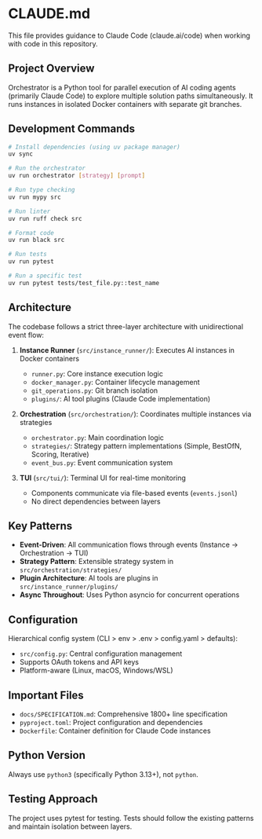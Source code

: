 # CLAUDE.md

This file provides guidance to Claude Code (claude.ai/code) when working with code in this repository.

## Project Overview

Orchestrator is a Python tool for parallel execution of AI coding agents (primarily Claude Code) to explore multiple solution paths simultaneously. It runs instances in isolated Docker containers with separate git branches.

## Development Commands

```bash
# Install dependencies (using uv package manager)
uv sync

# Run the orchestrator
uv run orchestrator [strategy] [prompt]

# Run type checking
uv run mypy src

# Run linter
uv run ruff check src

# Format code
uv run black src

# Run tests
uv run pytest

# Run a specific test
uv run pytest tests/test_file.py::test_name
```

## Architecture

The codebase follows a strict three-layer architecture with unidirectional event flow:

1. **Instance Runner** (`src/instance_runner/`): Executes AI instances in Docker containers
   - `runner.py`: Core instance execution logic
   - `docker_manager.py`: Container lifecycle management
   - `git_operations.py`: Git branch isolation
   - `plugins/`: AI tool plugins (Claude Code implementation)

2. **Orchestration** (`src/orchestration/`): Coordinates multiple instances via strategies
   - `orchestrator.py`: Main coordination logic
   - `strategies/`: Strategy pattern implementations (Simple, BestOfN, Scoring, Iterative)
   - `event_bus.py`: Event communication system

3. **TUI** (`src/tui/`): Terminal UI for real-time monitoring
   - Components communicate via file-based events (`events.jsonl`)
   - No direct dependencies between layers

## Key Patterns

- **Event-Driven**: All communication flows through events (Instance → Orchestration → TUI)
- **Strategy Pattern**: Extensible strategy system in `src/orchestration/strategies/`
- **Plugin Architecture**: AI tools are plugins in `src/instance_runner/plugins/`
- **Async Throughout**: Uses Python asyncio for concurrent operations

## Configuration

Hierarchical config system (CLI > env > .env > config.yaml > defaults):
- `src/config.py`: Central configuration management
- Supports OAuth tokens and API keys
- Platform-aware (Linux, macOS, Windows/WSL)

## Important Files

- `docs/SPECIFICATION.md`: Comprehensive 1800+ line specification
- `pyproject.toml`: Project configuration and dependencies
- `Dockerfile`: Container definition for Claude Code instances

## Python Version

Always use `python3` (specifically Python 3.13+), not `python`.

## Testing Approach

The project uses pytest for testing. Tests should follow the existing patterns and maintain isolation between layers.